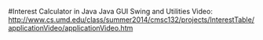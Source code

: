 #Interest Calculator in Java
  Java GUI Swing and Utilities
  Video: http://www.cs.umd.edu/class/summer2014/cmsc132/projects/InterestTable/applicationVideo/applicationVideo.htm
